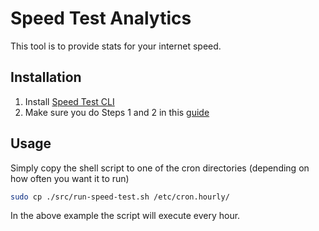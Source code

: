 # Speed Test Analytics

This tool is to provide stats for your internet speed.

## Installation
1. Install [Speed Test CLI](https://www.speedtest.net/apps/cli)
2. Make sure you do Steps 1 and 2 in this [guide](https://aws.amazon.com/getting-started/hands-on/backup-to-s3-cli/)

## Usage
Simply copy the shell script to one of the cron directories (depending on how often you want it to run)
```bash
sudo cp ./src/run-speed-test.sh /etc/cron.hourly/
```
In the above example the script will execute every hour.

